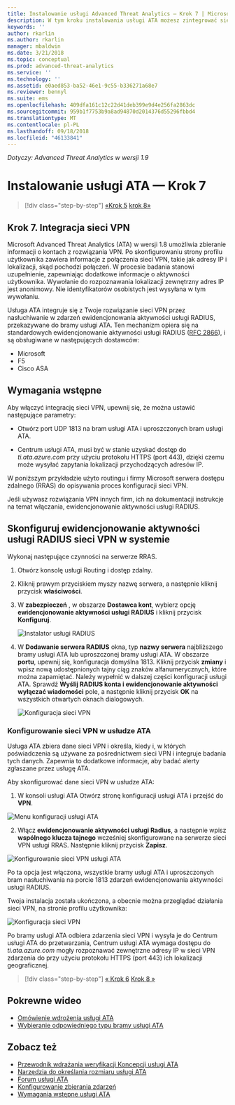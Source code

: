 ```yaml
---
title: Instalowanie usługi Advanced Threat Analytics — Krok 7 | Microsoft Docs
description: W tym kroku instalowania usługi ATA możesz zintegrować sieci VPN.
keywords: ''
author: rkarlin
ms.author: rkarlin
manager: mbaldwin
ms.date: 3/21/2018
ms.topic: conceptual
ms.prod: advanced-threat-analytics
ms.service: ''
ms.technology: ''
ms.assetid: e0aed853-ba52-46e1-9c55-b336271a68e7
ms.reviewer: bennyl
ms.suite: ems
ms.openlocfilehash: 409dfa161c12c22d41deb399e9d4e256fa2863dc
ms.sourcegitcommit: 959b1f7753b9a8ad94870d2014376d55296fbbd4
ms.translationtype: MT
ms.contentlocale: pl-PL
ms.lasthandoff: 09/18/2018
ms.locfileid: "46133841"
---
```

*Dotyczy: Advanced Threat Analytics w wersji 1.9*



# <a name="install-ata---step-7"></a>Instalowanie usługi ATA — Krok 7

>[!div class="step-by-step"]
[«Krok 5](install-ata-step5.md)
[krok 8»](install-ata-step7.md)

## <a name="step-7-integrate-vpn"></a>Krok 7. Integracja sieci VPN

Microsoft Advanced Threat Analytics (ATA) w wersji 1.8 umożliwia zbieranie informacji o kontach z rozwiązania VPN. Po skonfigurowaniu strony profilu użytkownika zawiera informacje z połączenia sieci VPN, takie jak adresy IP i lokalizacji, skąd pochodzi połączeń. W procesie badania stanowi uzupełnienie, zapewniając dodatkowe informacje o aktywności użytkownika. Wywołanie do rozpoznawania lokalizacji zewnętrzny adres IP jest anonimowy. Nie identyfikatorów osobistych jest wysyłana w tym wywołaniu.

Usługa ATA integruje się z Twoje rozwiązanie sieci VPN przez nasłuchiwanie w zdarzeń ewidencjonowania aktywności usługi RADIUS, przekazywane do bramy usługi ATA. Ten mechanizm opiera się na standardowych ewidencjonowanie aktywności usługi RADIUS ([RFC 2866](https://tools.ietf.org/html/rfc2866)), i są obsługiwane w następujących dostawców:

-   Microsoft
-   F5
-   Cisco ASA

## <a name="prerequisites"></a>Wymagania wstępne

Aby włączyć integrację sieci VPN, upewnij się, że można ustawić następujące parametry:

-   Otwórz port UDP 1813 na bram usługi ATA i uproszczonych bram usługi ATA.

-   Centrum usługi ATA, musi być w stanie uzyskać dostęp do *ti.ata.azure.com* przy użyciu protokołu HTTPS (port 443), dzięki czemu może wysyłać zapytania lokalizacji przychodzących adresów IP.

W poniższym przykładzie użyto routingu i firmy Microsoft serwera dostępu zdalnego (RRAS) do opisywania proces konfiguracji sieci VPN.

Jeśli używasz rozwiązania VPN innych firm, ich na dokumentacji instrukcje na temat włączania, ewidencjonowanie aktywności usługi RADIUS.

## <a name="configure-radius-accounting-on-the-vpn-system"></a>Skonfiguruj ewidencjonowanie aktywności usługi RADIUS sieci VPN w systemie

Wykonaj następujące czynności na serwerze RRAS.
 
1.  Otwórz konsolę usługi Routing i dostęp zdalny.
2.  Kliknij prawym przyciskiem myszy nazwę serwera, a następnie kliknij przycisk **właściwości**.
3.  W **zabezpieczeń** , w obszarze **Dostawca kont**, wybierz opcję **ewidencjonowanie aktywności usługi RADIUS** i kliknij przycisk **Konfiguruj**.

    ![Instalator usługi RADIUS](./media/radius-setup.png)

4.  W **Dodawanie serwera RADIUS** okna, typ **nazwy serwera** najbliższego bramy usługi ATA lub uproszczonej bramy usługi ATA. W obszarze **portu**, upewnij się, konfiguracja domyślna 1813. Kliknij przycisk **zmiany** i wpisz nową udostępnionych tajny ciąg znaków alfanumerycznych, które można zapamiętać. Należy wypełnić w dalszej części konfiguracji usługi ATA. Sprawdź **Wyślij RADIUS konta i ewidencjonowanie aktywności wyłączać wiadomości** pole, a następnie kliknij przycisk **OK** na wszystkich otwartych oknach dialogowych.
 
     ![Konfiguracja sieci VPN](./media/vpn-set-accounting.png)
     
### <a name="configure-vpn-in-ata"></a>Konfigurowanie sieci VPN w usłudze ATA

Usługa ATA zbiera dane sieci VPN i określa, kiedy i, w których poświadczenia są używane za pośrednictwem sieci VPN i integruje badania tych danych. Zapewnia to dodatkowe informacje, aby badać alerty zgłaszane przez usługę ATA.

Aby skonfigurować dane sieci VPN w usłudze ATA:

1.  W konsoli usługi ATA Otwórz stronę konfiguracji usługi ATA i przejść do **VPN**.
 
  ![Menu konfiguracji usługi ATA](./media/config-menu.png)

2.  Włącz **ewidencjonowanie aktywności usługi Radius**, a następnie wpisz **wspólnego klucza tajnego** wcześniej skonfigurowane na serwerze sieci VPN usługi RRAS. Następnie kliknij przycisk **Zapisz**.
 

  ![Konfigurowanie sieci VPN usługi ATA](./media/vpn.png)


Po ta opcja jest włączona, wszystkie bramy usługi ATA i uproszczonych bram nasłuchiwania na porcie 1813 zdarzeń ewidencjonowania aktywności usługi RADIUS. 

Twoja instalacja została ukończona, a obecnie można przeglądać działania sieci VPN, na stronie profilu użytkownika:
 
   ![Konfiguracja sieci VPN](./media/vpn-user.png)

Po bramy usługi ATA odbiera zdarzenia sieci VPN i wysyła je do Centrum usługi ATA do przetwarzania, Centrum usługi ATA wymaga dostępu do *ti.ata.azure.com* mogły rozpoznawać zewnętrzne adresy IP w sieci VPN zdarzenia do przy użyciu protokołu HTTPS (port 443) ich lokalizacji geograficznej.




>[!div class="step-by-step"]
[« Krok 6](install-ata-step5.md)
[Krok 8 »](install-ata-step7.md)



## <a name="related-videos"></a>Pokrewne wideo
- [Omówienie wdrożenia usługi ATA](https://channel9.msdn.com/Shows/Microsoft-Security/Overview-of-ATA-Deployment-in-10-Minutes)
- [Wybieranie odpowiedniego typu bramy usługi ATA](https://channel9.msdn.com/Shows/Microsoft-Security/ATA-Deployment-Choose-the-Right-Gateway-Type)


## <a name="see-also"></a>Zobacz też
- [Przewodnik wdrażania weryfikacji Koncepcji usługi ATA](http://aka.ms/atapoc)
- [Narzędzia do określania rozmiaru usługi ATA](http://aka.ms/aatpsizingtool)
- [Forum usługi ATA](https://social.technet.microsoft.com/Forums/security/home?forum=mata)
- [Konfigurowanie zbierania zdarzeń](configure-event-collection.md)
- [Wymagania wstępne usługi ATA](ata-prerequisites.md)

